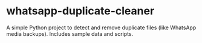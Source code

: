 # whatsapp-duplicate-cleaner
A simple Python project to detect and remove duplicate files (like WhatsApp media backups). Includes sample data and scripts.
